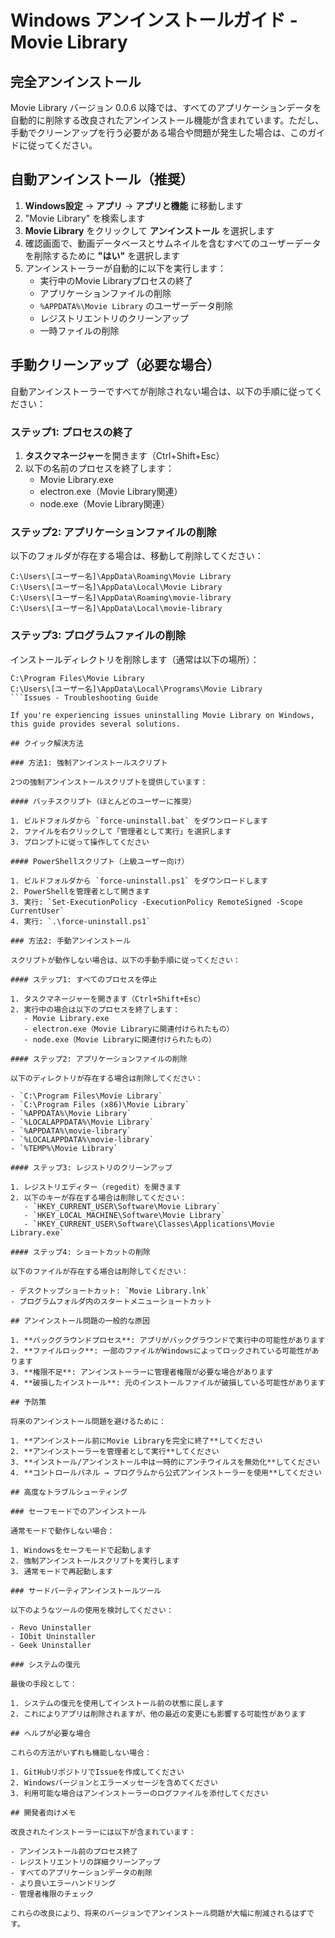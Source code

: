 # Windows アンインストールガイド - Movie Library

## 完全アンインストール

Movie Library バージョン 0.0.6 以降では、すべてのアプリケーションデータを自動的に削除する改良されたアンインストール機能が含まれています。ただし、手動でクリーンアップを行う必要がある場合や問題が発生した場合は、このガイドに従ってください。

## 自動アンインストール（推奨）

1. **Windows設定** → **アプリ** → **アプリと機能** に移動します
2. "Movie Library" を検索します
3. **Movie Library** をクリックして **アンインストール** を選択します
4. 確認画面で、動画データベースとサムネイルを含むすべてのユーザーデータを削除するために **"はい"** を選択します
5. アンインストーラーが自動的に以下を実行します：
   - 実行中のMovie Libraryプロセスの終了
   - アプリケーションファイルの削除
   - `%APPDATA%\Movie Library` のユーザーデータ削除
   - レジストリエントリのクリーンアップ
   - 一時ファイルの削除

## 手動クリーンアップ（必要な場合）

自動アンインストーラーですべてが削除されない場合は、以下の手順に従ってください：

### ステップ1: プロセスの終了
1. **タスクマネージャー**を開きます（Ctrl+Shift+Esc）
2. 以下の名前のプロセスを終了します：
   - Movie Library.exe
   - electron.exe（Movie Library関連）
   - node.exe（Movie Library関連）

### ステップ2: アプリケーションファイルの削除
以下のフォルダが存在する場合は、移動して削除してください：
```
C:\Users\[ユーザー名]\AppData\Roaming\Movie Library
C:\Users\[ユーザー名]\AppData\Local\Movie Library
C:\Users\[ユーザー名]\AppData\Roaming\movie-library
C:\Users\[ユーザー名]\AppData\Local\movie-library
```

### ステップ3: プログラムファイルの削除
インストールディレクトリを削除します（通常は以下の場所）：
```
C:\Program Files\Movie Library
C:\Users\[ユーザー名]\AppData\Local\Programs\Movie Library
```Issues - Troubleshooting Guide

If you're experiencing issues uninstalling Movie Library on Windows, this guide provides several solutions.

## クイック解決方法

### 方法1: 強制アンインストールスクリプト

2つの強制アンインストールスクリプトを提供しています：

#### バッチスクリプト（ほとんどのユーザーに推奨）

1. ビルドフォルダから `force-uninstall.bat` をダウンロードします
2. ファイルを右クリックして「管理者として実行」を選択します
3. プロンプトに従って操作してください

#### PowerShellスクリプト（上級ユーザー向け）

1. ビルドフォルダから `force-uninstall.ps1` をダウンロードします
2. PowerShellを管理者として開きます
3. 実行: `Set-ExecutionPolicy -ExecutionPolicy RemoteSigned -Scope CurrentUser`
4. 実行: `.\force-uninstall.ps1`

### 方法2: 手動アンインストール

スクリプトが動作しない場合は、以下の手動手順に従ってください：

#### ステップ1: すべてのプロセスを停止

1. タスクマネージャーを開きます（Ctrl+Shift+Esc）
2. 実行中の場合は以下のプロセスを終了します：
   - Movie Library.exe
   - electron.exe（Movie Libraryに関連付けられたもの）
   - node.exe（Movie Libraryに関連付けられたもの）

#### ステップ2: アプリケーションファイルの削除

以下のディレクトリが存在する場合は削除してください：

- `C:\Program Files\Movie Library`
- `C:\Program Files (x86)\Movie Library`
- `%APPDATA%\Movie Library`
- `%LOCALAPPDATA%\Movie Library`
- `%APPDATA%\movie-library`
- `%LOCALAPPDATA%\movie-library`
- `%TEMP%\Movie Library`

#### ステップ3: レジストリのクリーンアップ

1. レジストリエディター（regedit）を開きます
2. 以下のキーが存在する場合は削除してください：
   - `HKEY_CURRENT_USER\Software\Movie Library`
   - `HKEY_LOCAL_MACHINE\Software\Movie Library`
   - `HKEY_CURRENT_USER\Software\Classes\Applications\Movie Library.exe`

#### ステップ4: ショートカットの削除

以下のファイルが存在する場合は削除してください：

- デスクトップショートカット: `Movie Library.lnk`
- プログラムフォルダ内のスタートメニューショートカット

## アンインストール問題の一般的な原因

1. **バックグラウンドプロセス**: アプリがバックグラウンドで実行中の可能性があります
2. **ファイルロック**: 一部のファイルがWindowsによってロックされている可能性があります
3. **権限不足**: アンインストーラーに管理者権限が必要な場合があります
4. **破損したインストール**: 元のインストールファイルが破損している可能性があります

## 予防策

将来のアンインストール問題を避けるために：

1. **アンインストール前にMovie Libraryを完全に終了**してください
2. **アンインストーラーを管理者として実行**してください
3. **インストール/アンインストール中は一時的にアンチウイルスを無効化**してください
4. **コントロールパネル → プログラムから公式アンインストーラーを使用**してください

## 高度なトラブルシューティング

### セーフモードでのアンインストール

通常モードで動作しない場合：

1. Windowsをセーフモードで起動します
2. 強制アンインストールスクリプトを実行します
3. 通常モードで再起動します

### サードパーティアンインストールツール

以下のようなツールの使用を検討してください：

- Revo Uninstaller
- IObit Uninstaller
- Geek Uninstaller

### システムの復元

最後の手段として：

1. システムの復元を使用してインストール前の状態に戻します
2. これによりアプリは削除されますが、他の最近の変更にも影響する可能性があります

## ヘルプが必要な場合

これらの方法がいずれも機能しない場合：

1. GitHubリポジトリでIssueを作成してください
2. Windowsバージョンとエラーメッセージを含めてください
3. 利用可能な場合はアンインストーラーのログファイルを添付してください

## 開発者向けメモ

改良されたインストーラーには以下が含まれています：

- アンインストール前のプロセス終了
- レジストリエントリの詳細クリーンアップ
- すべてのアプリケーションデータの削除
- より良いエラーハンドリング
- 管理者権限のチェック

これらの改良により、将来のバージョンでアンインストール問題が大幅に削減されるはずです。
